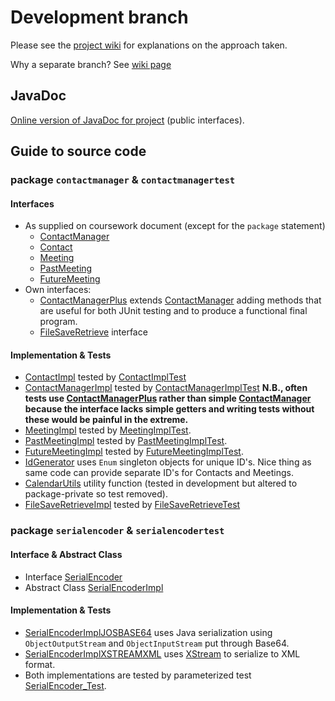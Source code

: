 # Development branch

Please see the [project wiki](https://github.com/BBK-PiJ-2014-66/cw4/wiki) for explanations on the approach taken.


Why a separate branch? See [wiki page](https://github.com/BBK-PiJ-2014-66/cw4/wiki/Packages,-the-use-of-%60development%60-and-branching)

## JavaDoc

[Online version of JavaDoc for project](http://bbk-pij-2014-66.github.io/cw4/javadoc/) (public interfaces).


## Guide to source code

### package `contactmanager` & `contactmanagertest`

#### Interfaces
* As supplied on coursework document (except for the `package` statement)
  * [ContactManager](src/uk/fictitiousurl/contactmanager/ContactManager.java)
  * [Contact](src/uk/fictitiousurl/contactmanager/Contact.java)
  * [Meeting](src/uk/fictitiousurl/contactmanager/Meeting.java)
  * [PastMeeting](src/uk/fictitiousurl/contactmanager/PastMeeting.java)
  * [FutureMeeting](src/uk/fictitiousurl/contactmanager/FutureMeeting.java)
* Own interfaces:
  * [ContactManagerPlus](src/uk/fictitiousurl/contactmanager/ContactManagerPlus.java) extends [ContactManager](src/uk/fictitiousurl/contactmanager/ContactManager.java) 
     adding methods that are useful for both JUnit testing and to produce a functional final program.
  * [FileSaveRetrieve](src/uk/fictitiousurl/contactmanager/FileSaveRetrieve.java) interface

#### Implementation & Tests
* [ContactImpl](src/uk/fictitiousurl/contactmanager/ContactImpl.java) tested by  [ContactImplTest](src/uk/fictitiousurl/contactmanagertest/ContactImplTest.java)
* [ContactManagerImpl](src/uk/fictitiousurl/contactmanager/ContactManagerImpl.java) tested by  [ContactManagerImplTest](src/uk/fictitiousurl/contactmanagertest/ContactManagerImplTest.java) 
**N.B., often tests use [ContactManagerPlus](src/uk/fictitiousurl/contactmanager/ContactManagerPlus.java) rather than simple  [ContactManager](src/uk/fictitiousurl/contactmanager/ContactManager.java) because the interface lacks simple getters and writing tests without these would be painful in the extreme.**
* [MeetingImpl](src/uk/fictitiousurl/contactmanager/MeetingImpl.java) tested by [MeetingImplTest](src/uk/fictitiousurl/contactmanagertest/MeetingImplTest.java).
* [PastMeetingImpl](src/uk/fictitiousurl/contactmanager/PastMeetingImpl.java) tested by [PastMeetingImplTest](src/uk/fictitiousurl/contactmanagertest/PastMeetingImplTest.java).
* [FutureMeetingImpl](src/uk/fictitiousurl/contactmanager/FutureMeetingImpl.java) tested by [FutureMeetingImplTest](src/uk/fictitiousurl/contactmanagertest/FutureMeetingImplTest.java).
* [IdGenerator](src/uk/fictitiousurl/contactmanager/IdGenerator.java) uses `Enum` singleton objects for unique ID's. 
Nice thing as same code can provide separate ID's for Contacts and Meetings.
* [CalendarUtils](src/uk/fictitiousurl/contactmanager/CalendarUtils.java) utility function (tested in development but altered to package-private so test removed). 
* [FileSaveRetrieveImpl](src/uk/fictitiousurl/contactmanager/FileSaveRetrieveImpl.java) tested by [FileSaveRetrieveTest](src/uk/fictitiousurl/contactmanagertest/FileSaveRetrieveTest.java)


### package `serialencoder` & `serialencodertest`

#### Interface & Abstract Class
* Interface [SerialEncoder](src/uk/fictitiousurl/serialencoder/SerialEncoder.java) 
* Abstract Class [SerialEncoderImpl](src/uk/fictitiousurl/serialencoder/SerialEncoderImpl.java)

#### Implementation & Tests
* [SerialEncoderImplJOSBASE64](src/uk/fictitiousurl/serialencoder/SerialEncoderImplJOSBASE64.java) uses Java serialization using `ObjectOutputStream` and `ObjectInputStream` put through Base64.
* [SerialEncoderImplXSTREAMXML](src/uk/fictitiousurl/serialencoder/SerialEncoderImplXSTREAMXML.java) uses  [XStream](http://xstream.codehaus.org/) to serialize to XML format.
* Both implementations are tested by parameterized test [SerialEncoder_Test](src/uk/fictitiousurl/serialencodertest/SerialEncoder_Test.java).

